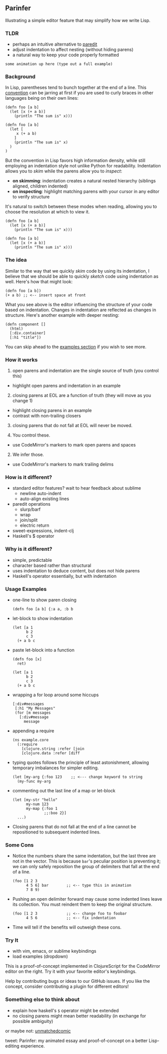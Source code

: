 ## Parinfer

Illustrating a simple editor feature
that may simplify how we write Lisp.

### TLDR

- perhaps an intuitive alternative to [paredit]
- adjust indentation to affect nesting (without hiding parens)
- a natural way to keep your code properly formatted

```
some animation up here (type out a full example)
```

[paredit]:http://danmidwood.com/content/2014/11/21/animated-paredit.html

### Background

In Lisp, parentheses tend to bunch together at the end of a line. This
[convention] can be jarring at first if you are used to curly braces in other
languages being on their own lines:

[convention]:https://en.wikipedia.org/wiki/Indent_style#Lisp_style

```
(defn foo [a b]
  (let [x (+ a b)]
    (println "The sum is" x)))
```

```
(defn foo [a b]
  (let [
     x (+ a b)
    ]
    (println "The sum is" x)
  )
)
```

But the convention in Lisp favors high information density, while still
employing an indentation style not unlike Python for readability.  Indentation
allows you to _skim_ while the parens allow you to _inspect_:

- __on skimming__: indentation creates a natural nested hierarchy (siblings aligned, children indented)
- __on inspecting__: highlight matching parens with your cursor in any editor to verify structure

It's natural to switch between these modes when reading, allowing you to choose
the resolution at which to view it.

```skimming: dim the parens
(defn foo [a b]
  (let [x (+ a b)]
    (println "The sum is" x)))
```

```inspecting: highlight the parens
(defn foo [a b]
  (let [x (+ a b)]
    (println "The sum is" x)))
```

### The idea

Similar to the way that we quickly _skim_ code by using its indentation, I
believe that we should be able to quickly _sketch_ code using indentation as
well.  Here's how that might look:

```
(defn foo [a b])
(+ a b) ;; <-- insert space at front
```

What you see above is the editor influencing the structure of your code based
on indentation.  Changes in indentation are reflected as changes in structure.
Here's another example with deeper nesting:

```
(defn component []
  (html)
  [:div.container]
  [:h1 "title"])
```

You can skip ahead to the [examples section] if you wish to see more.

[examples section]:#usage-examples

### How it works

1. open parens and indentation are the single source of truth (you control this)
  - highlight open parens and indentation in an example
2. closing parens at EOL are a function of truth (they will move as you change 1)
  - highlight closing parens in an example
  - contrast with non-trailing closers
3. closing parens that do not fall at EOL will never be moved.

1. You control these.
  - use CodeMirror's markers to mark open parens and spaces
2. We infer those.
  - use CodeMirror's markers to mark trailing delims

### How is it different?

- standard editor features?  wait to hear feedback about sublime
  - newline auto-indent
  - auto-align existing lines
- paredit operations
  - slurp/barf
  - wrap
  - join/split
  - electric return
- sweet-expressions, indent-clj
- Haskell's $ operator

### Why is it different?

- simple, predictable
- character based rather than structural
- uses indentation to deduce content, but does not hide parens
- Haskell's operator essentially, but with indentation

### Usage Examples

- one-line to show paren closing

  ```
  (defn foo [a b] {:a a, :b b
  ```

- let-block to show indentation

  ```
  (let [a 1
        b 2
        c 3
    (+ a b c
  ```

- paste let-block into a function

  ```
  (defn foo [x]
    ret)

  (let [a 1
        b 2
        c 3
    (+ a b c
  ```

- wrapping a for loop around some hiccups

  ```
  [:div#messages
   [:h1 "My Messages"
   (for [m messages
     [:div#message
       message
  ```

- appending a require

  ```
  (ns example.core
    (:require
      [clojure.string :refer [join
      [clojure.data :refer [diff
  ```

- typing quotes follows the principle of least astonishment, allowing temporary imbalances for simpler editing.

  ```
  (let [my-arg {:foo 123    ;; <--- change keyword to string
    (my-func my-arg
  ```

- commenting out the last line of a map or let-block

  ```
  (let [my-str "hello"
        my-num 123
        my-map {:foo 1
                ;;:boo 2}]
    ...)
  ```

- Closing parens that do not fall at the end of a line cannot be repositioned
  to subsequent indented lines.

### Some Cons

- Notice the numbers share the same indentation, but the last three are not in
  the vector.  This is because `bar`'s peculiar position is preventing it; we
  can only safely reposition the group of delimiters that fall at the end of a
  line.

  ```
  (foo [1 2 3
        4 5 6] bar        ;; <-- type this in animation
        7 8 9)
  ```

- Pushing an open delimiter forward may cause some indented lines leave its
  collection.  You must reindent them to keep the original structure.

  ```
  (foo [1 2 3             ;; <-- change foo to foobar
        4 5 6             ;; <-- fix indentation
  ```

- Time will tell if the benefits will outweigh these cons.

### Try It
- with vim, emacs, or sublime keybindings
- load examples (dropdown)

This is a proof-of-concept implemented in ClojureScript for the CodeMirror
editor on the right.  Try it with your favorite editor's keybindings.

Help by contributing bugs or ideas to our GitHub issues.  If you like the
concept, consider contributing a plugin for different editors!

### Something else to think about

- explain how haskell's `$` operator might be extended
- no closing parens might mean better readability (in exchange for possible ambiguity)

or maybe not:
[unmatchedcomic](https://xkcd.com/859/)


tweet: Parinfer: my animated essay and proof-of-concept on a better Lisp-editing experience.
